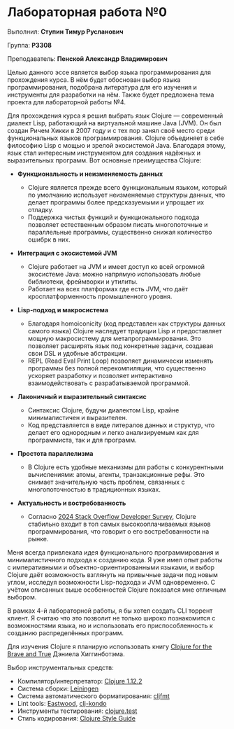 # Лабораторная работа №0

Выполнил: **Ступин Тимур Русланович**

Группа: **P3308**

Преподаватель: **Пенской Александр Владимирович**

Целью данного эссе является выбор языка программирования для прохождения курса. В нём будет обоснован выбор языка программирования, подобрана литература для его изучения и инструменты для разработки на нём. Также будет предложена тема проекта для лабораторной работы №4.

Для прохождения курса я решил выбрать язык Clojure — современный диалект Lisp, работающий на виртуальной машине Java (JVM). Он был создан Ричем Хикки в 2007 году и с тех пор занял своё место среди функциональных языков программирования. Clojure объединяет в себе философию Lisp с мощью и зрелой экосистемой Java. Благодаря этому, язык стал интересным инструментом для создания надёжных и выразительных программ. Вот основные преимущества Clojure:

- **Функциональность и неизменяемость данных**

  - Clojure является прежде всего функциональным языком, который по умолчанию использует неизменяемые структуры данных, что делает программы более предсказуемыми и упрощает их отладку.
  - Поддержка чистых функций и функционального подхода позволяет естественным образом писать многопоточные и параллельные программы, существенно снижая количество ошибрк в них.

- **Интеграция с экосистемой JVM**

  - Clojure работает на JVM и имеет доступ ко всей огромной экосистеме Java: можно напрямую использовать любые библиотеки, фреймворки и утилиты.
  - Работает на всех платформах где есть JVM, что даёт кросплатформенность промышленного уровня.

- **Lisp-подход и макросистема**

  - Благодаря homoiconicity (код представлен как структуры данных самого языка) Clojure наследует традиции Lisp и предоставляет мощную макросистему для метапрограммирования. Это позволяет расширять язык под конкретные задачи, создавая свои DSL и удобные абстракции.
  - REPL (Read Eval Print Loop) позволяет динамически изменять программы без полной перекомпиляции, что существенно ускоряет разработку и позволяет интерактивно взаимодействовать с разрабатываемой программой.

- **Лаконичный и выразительный синтаксис**

  - Синтаксис Clojure, будучи диалектом Lisp, крайне минималистичен и выразителен.
  - Код представляется в виде литералов данных и структур, что делает его однородным и легко анализируемым как для программиста, так и для программ.

- **Простота параллелизма**

  - В Clojure есть удобные механизмы для работы с конкурентными вычислениями: атомы, агенты, транзакционные рефы. Это снимает значительную часть проблем, связанных с многопоточностью в традиционных языках.

- **Актуальность и востребованность**

  - Согласно [2024 Stack Overflow Developer Survey](https://survey.stackoverflow.co/2024/technology#top-paying-technologies), Clojure стабильно входит в топ самых высокооплачиваемых языков программирования, что говорит о его востребованности на рынке.

Меня всегда привлекала идея функционального программирования и минималистичного подхода к созданию кода. Я уже имел опыт работы с императивными и объектно-ориентированными языками, и выбор Clojure даёт возможность взглянуть на привычные задачи под новым углом, исследуя возможности Lisp-подхода и JVM одновременно. С учётом описанных выше особенностей Clojure показался мне отличным выбором.

В рамках 4-й лабораторной работы, я бы хотел создать CLI торрент клиент. Я считаю что это позволит не только широко познакомится с возможностями языка, но и использовать его приспособленность к созданию распределённых программ.

Для изучения Clojure я планирую использовать книгу [Clojure for the Brave and True](/books/clojure-for-the-brave-and-true.pdf) Дэниела Хиггинботэма.

Выбор инструментальных средств:

- Компилятор/интерпретатор: [Clojure 1.12.2](https://clojure.org/releases/downloads#stable)  
- Система сборки: [Leiningen](https://leiningen.org/)
- Система автоматического форматирования: [cljfmt](https://github.com/weavejester/cljfmt)  
- Lint tools: [Eastwood](https://github.com/jonase/eastwood), [clj-kondo](https://github.com/clj-kondo/clj-kondo)
- Инструменты тестирования: [clojure.test](https://clojure.github.io/clojure/clojure.test-api.html)
- Стиль кодирования: [Clojure Style Guide](https://guide.clojure.style/)
